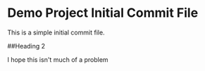 # Demo Project Initial Commit File

This is a simple initial commit file.

##Heading 2

I hope this isn't much of a problem
